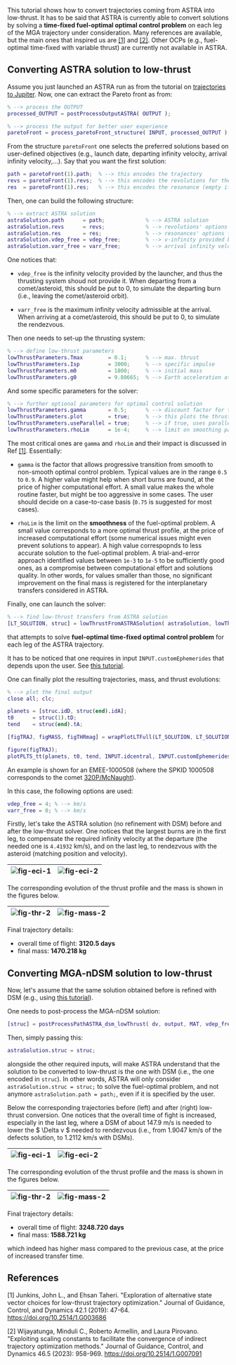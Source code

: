 This tutorial shows how to convert trajectories coming from ASTRA into low-thrust. It has to be said that ASTRA is currently able to convert solutions by solving a **time-fixed fuel-optimal optimal control problem** on each leg of the MGA trajectory under consideration. Many references are available, but the main ones that inspired us are [[1]](#1) and [[2]](#2). Other OCPs (e.g., fuel-optimal time-fixed with variable thrust) are currently not available in ASTRA. 

<!-- It is important to recall that currently ASTRA supports the solution to the following optimal control problems (OCPs):

- Energy-optimal time-fixed optimal control problem
- Fuel-optimal time-fixed optimal contorl problem
- Time-optimal control problem (*soon to be released...*)

Other OCPs (e.g., fuel-optimal time-fixed with variable thrust) are currently not available in ASTRA.  -->

## Converting ASTRA solution to low-thrust

Assume you just launched an ASTRA run as from the tutorial on [trajectories to Jupiter](./trips_to_jupiter.md). Now, one can extract the Pareto front as from:

```matlab
% --> process the OUTPUT
processed_OUTPUT = postProcessOutputASTRA( OUTPUT );

% --> process the output for better user experience
paretoFront = process_paretoFront_structure( INPUT, processed_OUTPUT );
```

From the structure ```paretoFront``` one selects the preferred solutions based on user-defined objectives (e.g., launch date, departing infinity velocity, arrival infinity velocity,...). Say that you want the first solution:

```matlab
path = paretoFront(1).path;  % --> this encodes the trajectory
revs = paretoFront(1).revs;  % --> this encodes the revolutions for the Lambert solver
res  = paretoFront(1).res;   % --> this encodes the resonance (empty if no resonances are present)
```

Then, one can build the following structure:

```matlab
% --> extract ASTRA solution
astraSolution.path      = path;             % --> ASTRA solution
astraSolution.revs      = revs;             % --> revolutions' options from ASTRA solution
astraSolution.res       = res;              % --> resonances' options from ASTRA solution
astraSolution.vdep_free = vdep_free;        % --> v-infinity provided by launcher 'for free' [km/s]
astraSolution.varr_free = varr_free;        % --> arrival infinity velocity 'for free' [km/s]
```

One notices that:

- ```vdep_free``` is the infinity velocity provided by the launcher, and thus the thrusting system shoud not provide it. When departing from a comet/asteroid, this should be put to 0, to simulate the departing burn (i.e., leaving the comet/asteroid orbit).

- ```varr_free``` is the maximum infinity velocity admissible at the arrival. When arriving at a comet/asteroid, this should be put to 0, to simulate the rendezvous.

Then one needs to set-up the thrusting system:

```matlab
% --> define low-thrust parameters
lowThrustParameters.Tmax        = 0.1;      % --> max. thrust                       [N]
lowThrustParameters.Isp         = 3000;     % --> specific impulse                  [s]
lowThrustParameters.m0          = 1800;     % --> initial mass                      [kg]    
lowThrustParameters.g0          = 9.80665;  % --> Earth acceleration at sea level   [m/s]
```

And some specific parameters for the solver:

```matlab
% --> further optional parameters for optimal control solution
lowThrustParameters.gamma       = 0.5;      % --> discount factor for the smoothing parameter (default is 0.5)
lowThrustParameters.plot        = true;     % --> this plots the thrust evolution over time for different rho (default is false)
lowThrustParameters.useParallel = true;     % --> if true, uses parallel for fsolve (default is false)
lowThrustParameters.rhoLim      = 1e-4;     % --> limit on smoothing parameter (default is 1e-5)
```

The most critical ones are ```gamma``` and ```rhoLim``` and their impact is discussed in Ref [[1]](#1). Essentially:

- ```gamma``` is the factor that allows progressive transition from smooth to non-smooth optimal control problem. Typical values are in the range ```0.5``` to ```0.9```. A higher value might help when short burns are found, at the price of higher computational effort. A small value makes the whole routine faster, but might be too aggressive in some cases. The user should decide on a case-to-case basis (```0.75``` is suggested for most cases).

- ```rhoLim``` is the limit on the **smoothness** of the fuel-optimal problem. A small value corresponds to a more optimal thrust profile, at the price of increased computational effort (some numerical issues might even prevent solutions to appear). A high value correspopnds to less accurate solution to the fuel-optimal problem. A trial-and-error approach identified values between ```1e-3``` to ```1e-5``` to be sufficiently good ones, as a compromise between computational effort and solutions quality. In other words, for values smaller than those, no significant improvement on the final mass is registered for the interplanetary transfers considered in ASTRA.

Finally, one can launch the solver:

```matlab
% --> find low-thrust transfers from ASTRA solution      
[LT_SOLUTION, struc] = lowThrustFromASTRASolution( astraSolution, lowThrustParameters, INPUT.idcentral, INPUT.customEphemerides );
```

that attempts to solve **fuel-optimal time-fixed optimal control problem** for each leg of the ASTRA trajectory.

It has to be noticed that one requires in input ```INPUT.customEphemerides``` that depends upon the user. See [this tutorial](./custom_input.md). 

One can finally plot the resulting trajectories, mass, and thrust evolutions:

```matlab
% --> plot the final output
close all; clc;

planets = [struc.idD, struc(end).idA];
t0      = struc(1).tD;
tend    = struc(end).tA;

[figTRAJ, figMASS, figTHRmag] = wrapPlotLTFull(LT_SOLUTION, LT_SOLUTION(1).LTsol.param);

figure(figTRAJ);
plotPLTS_tt(planets, t0, tend, INPUT.idcentral, INPUT.customEphemerides, 1, [], [], 0.5, '--');
```

An example is shown for an EMEE-1000508 (where the SPKID 1000508 corresponds to the comet <a href="https://ssd.jpl.nasa.gov/tools/sbdb_lookup.html#/?sstr=1000508" target="_blank">320P/McNaught</a>). 

In this case, the following options are used:

```matlab
vdep_free = 4; % --> km/s
varr_free = 0; % --> km/s
```

Firstly, let's take the ASTRA solution (no refinement with DSM) before and after the low-thrust solver. One notices that the largest burns are in the first leg, to compensate the required infinity velocity at the departure (the needed one is ```4.41932``` km/s), and on the last leg, to rendezvous with the asteroid (matching position and velocity).

| ![fig-eci-1](./img/figECI_1000508.png) | ![fig-eci-2](./img/figTRAJ_1000508.png) |
|:--------------------------------------------:|:--------------------------------------------:|

The corresponding evolution of the thrust profile and the mass is shown in the figures below.

| ![fig-thr-2](./img/figTHRmag_1000508.png) | ![fig-mass-2](./img/figMASS_1000508.png) |
|:--------------------------------------------:|:--------------------------------------------:|

Final trajectory details:

- overall time of flight: **3120.5 days**
- final mass: **1470.218 kg**

## Converting MGA-nDSM solution to low-thrust

Now, let's assume that the same solution obtained before is refined with DSM (e.g., using [this tutorial](./deep_space_man.md)).

One needs to post-process the MGA-nDSM solution:

```matlab
[struc] = postProcessPathASTRA_dsm_lowThrust( dv, output, MAT, vdep_free, varr_free, idcentral, customEphemerides )
```

Then, simply passing this:

```matlab
astraSolution.struc = struc;
```

alongside the other required inputs, will make ASTRA understand that the solution to be converted to low-thrust is the one with DSM (i.e., the one encoded in ```struc```). In other words, ASTRA will only consider ```astraSolution.struc = struc;``` to solve the fuel-optimal problem, and not anymore ```astraSolution.path = path;```, even if it is specified by the user.

Below the corresponding trajectories before (left) and after (right) low-thrust conversion. One notices that the overall time of fight is increased, especially in the last leg, where a DSM of about 147.9 m/s is needed to lower the $ \Delta v $ needed to rendezvous (i.e., from 1.9047 km/s of the defects solution, to 1.2112 km/s with DSMs).

| ![fig-eci-1](./img/figECI_dsm_1000508.png) | ![fig-eci-2](./img/figTRAJ_dsm_1000508.png) |
|:--------------------------------------------:|:--------------------------------------------:|


The corresponding evolution of the thrust profile and the mass is shown in the figures below.

| ![fig-thr-2](./img/figTHRmag_dsm_1000508.png) | ![fig-mass-2](./img/figMASS_dsm_1000508.png) |
|:--------------------------------------------:|:--------------------------------------------:|

Final trajectory details:

- overall time of flight: **3248.720 days**
- final mass: **1588.721 kg**

which indeed has higher mass compared to the previous case, at the price of increased transfer time.

## References

<a id="1">[1]</a> 
Junkins, John L., and Ehsan Taheri. "Exploration of alternative state vector choices for low-thrust trajectory optimization." Journal of Guidance, Control, and Dynamics 42.1 (2019): 47-64.
<a href="https://doi.org/10.2514/1.G003686" target="_blank">https://doi.org/10.2514/1.G003686</a>

<a id="2">[2]</a> 
Wijayatunga, Minduli C., Roberto Armellin, and Laura Pirovano. "Exploiting scaling constants to facilitate the convergence of indirect trajectory optimization methods." Journal of Guidance, Control, and Dynamics 46.5 (2023): 958-969.
<a href="https://doi.org/10.2514/1.G007091" target="_blank">https://doi.org/10.2514/1.G007091</a>
